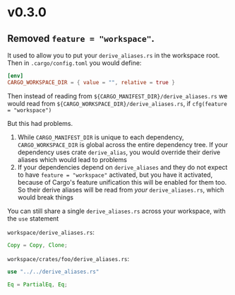 # v0.3.0

## Removed `feature = "workspace"`.

It used to allow you to put your `derive_aliases.rs` in the workspace root. Then in `.cargo/config.toml` you would define:

```toml
[env]
CARGO_WORKSPACE_DIR = { value = "", relative = true }
```

Then instead of reading from `${CARGO_MANIFEST_DIR}/derive_aliases.rs` we would read from `${CARGO_WORKSPACE_DIR}/derive_aliases.rs`, if `cfg(feature = "workspace")`

But this had problems.

1. While `CARGO_MANIFEST_DIR` is unique to each dependency, `CARGO_WORKSPACE_DIR` is global across
   the entire dependency tree. If your dependency uses crate `derive_alias`, you would override their derive aliases which would lead to problems
2. If your dependencies depend on `derive_aliases` and they do not expect to have `feature = "workspace"` activated, but you have it activated, because of Cargo's feature unification this will be enabled for them too. So their derive aliases will be read from *your* `derive_aliases.rs`, which would break things

You can still share a single `derive_aliases.rs` across your workspace, with the `use` statement

`workspace/derive_aliases.rs`:

```rs 
Copy = Copy, Clone;
```

`workspace/crates/foo/derive_aliases.rs`:

```rs 
use "../../derive_aliases.rs"

Eq = PartialEq, Eq;
```
